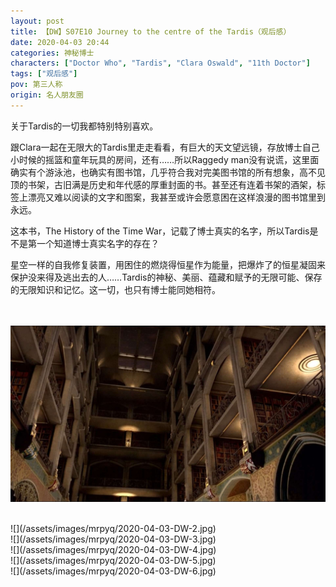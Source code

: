 ```yaml
---
layout: post
title: 【DW】S07E10 Journey to the centre of the Tardis（观后感）
date: 2020-04-03 20:44
categories: 神秘博士
characters: ["Doctor Who", "Tardis", "Clara Oswald", "11th Doctor"]
tags: ["观后感"]
pov: 第三人称
origin: 名人朋友圈
---
```


关于Tardis的一切我都特别特别喜欢。

跟Clara一起在无限大的Tardis里走走看看，有巨大的天文望远镜，存放博士自己小时候的摇篮和童年玩具的房间，还有……所以Raggedy man没有说谎，这里面确实有个游泳池，也确实有图书馆，几乎符合我对完美图书馆的所有想象，高不见顶的书架，古旧满是历史和年代感的厚重封面的书。甚至还有连着书架的酒架，标签上漂亮又难以阅读的文字和图案，我甚至或许会愿意困在这样浪漫的图书馆里到永远。

这本书，The History of the Time War，记载了博士真实的名字，所以Tardis是不是第一个知道博士真实名字的存在？

星空一样的自我修复装置，用困住的燃烧得恒星作为能量，把爆炸了的恒星凝固来保护没来得及逃出去的人……Tardis的神秘、美丽、蕴藏和赋予的无限可能、保存的无限知识和记忆。这一切，也只有博士能同她相符。

<br><br>
![](/assets/images/mrpyq/2020-04-03-DW-1.jpg)

<br>
![](/assets/images/mrpyq/2020-04-03-DW-2.jpg)

<br>
![](/assets/images/mrpyq/2020-04-03-DW-3.jpg)

<br>
![](/assets/images/mrpyq/2020-04-03-DW-4.jpg)

<br>
![](/assets/images/mrpyq/2020-04-03-DW-5.jpg)

<br>
![](/assets/images/mrpyq/2020-04-03-DW-6.jpg)

